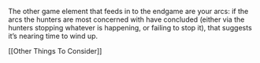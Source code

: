 
The other game element that feeds in to the endgame are your arcs: if the arcs the hunters are most concerned with have concluded (either via the hunters stopping whatever is happening, or failing to stop it), that suggests it’s nearing time to wind up.

[[Other Things To Consider]]
